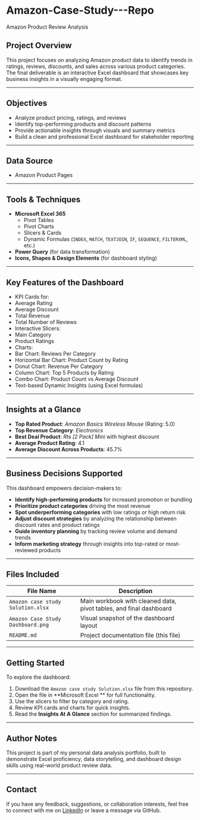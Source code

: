# Amazon-Case-Study---Repo
Amazon Product Review Analysis

## Project Overview

This project focuses on analyzing Amazon product data to identify trends in ratings, reviews, discounts, and sales across various product categories. The final deliverable is an interactive Excel dashboard that showcases key business insights in a visually engaging format.

---

## Objectives

- Analyze product pricing, ratings, and reviews
- Identify top-performing products and discount patterns
- Provide actionable insights through visuals and summary metrics
- Build a clean and professional Excel dashboard for stakeholder reporting

---
## Data Source
- Amazon Product Pages
  
---

## Tools & Techniques

- **Microsoft Excel 365**
  - Pivot Tables
  - Pivot Charts
  - Slicers & Cards
  - Dynamic Formulas (`INDEX`, `MATCH`, `TEXTJOIN`, `IF`, `SEQUENCE`, `FILTERXML`, etc.)
- **Power Query** (for data transformation)
- **Icons, Shapes & Design Elements** (for dashboard styling)

---

## Key Features of the Dashboard

  - KPI Cards for:
  - Average Rating
  - Average Discount
  - Total Revenue
  - Total Number of Reviews
  - Interactive Slicers:
  - Main Category
  - Product Ratings
  - Charts:
  - Bar Chart: Reviews Per Category
  - Horizontal Bar Chart: Product Count by Rating
  - Donut Chart: Revenue Per Category
  - Column Chart: Top 5 Products by Rating
  - Combo Chart: Product Count vs Average Discount
  - Text-based Dynamic Insights (using Excel formulas)

---

## Insights at a Glance

- **Top Rated Product**: *Amazon Basics Wireless Mouse* (Rating: 5.0)
- **Top Revenue Category**: *Electronics*
- **Best Deal Product**: *Rts [2 Pack] Mini* with highest discount
- **Average Product Rating**: 4.1
- **Average Discount Across Products**: 45.7%

---

## Business Decisions Supported

This dashboard empowers decision-makers to:

- **Identify high-performing products** for increased promotion or bundling
- **Prioritize product categories** driving the most revenue
- **Spot underperforming categories** with low ratings or high return risk
- **Adjust discount strategies** by analyzing the relationship between discount rates and product ratings
- **Guide inventory planning** by tracking review volume and demand trends
- **Inform marketing strategy** through insights into top-rated or most-reviewed products

---

## Files Included

| File Name                 | Description                                |
|--------------------------|--------------------------------------------|
| `Amazon case study Solution.xlsx` | Main workbook with cleaned data, pivot tables, and final dashboard |
| `Amazon Case Study Dashboard.png` | Visual snapshot of the dashboard layout     |
| `README.md`              | Project documentation file (this file)     |

---

## Getting Started

To explore the dashboard:

1. Download the `Amazon case study Solution.xlsx` file from this repository.
2. Open the file in **Microsoft Excel ** for full functionality.
3. Use the slicers to filter by category and rating.
4. Review KPI cards and charts for quick insights.
5. Read the **Insights At A Glance** section for summarized findings.

---

## Author Notes

This project is part of my personal data analysis portfolio, built to demonstrate Excel proficiency, data storytelling, and dashboard design skills using real-world product review data.

---

## Contact

If you have any feedback, suggestions, or collaboration interests, feel free to connect with me on [LinkedIn](https://www.linkedin.com/in/adeiye-akande-29426147/) or leave a message via GitHub.


